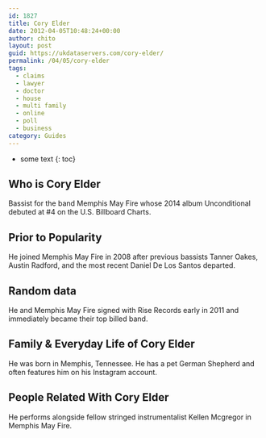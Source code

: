 ```yaml
---
id: 1827
title: Cory Elder
date: 2012-04-05T10:48:24+00:00
author: chito
layout: post
guid: https://ukdataservers.com/cory-elder/
permalink: /04/05/cory-elder
tags:
  - claims
  - lawyer
  - doctor
  - house
  - multi family
  - online
  - poll
  - business
category: Guides
---
```


* some text
{: toc}


## Who is  Cory Elder
                  
                  
                  
Bassist for the band Memphis May Fire whose 2014 album Unconditional debuted at #4 on the U.S. Billboard Charts.
                  
                
                
                
## Prior to Popularity 
                  
                  
                  
He joined Memphis May Fire in 2008 after previous bassists Tanner Oakes, Austin Radford, and the most recent Daniel De Los Santos departed.
                  
                
                
                
## Random data 
                  
                  
                  
He and Memphis May Fire signed with Rise Records early in 2011 and immediately became their top billed band.
                  
                
                
                
## Family & Everyday Life of Cory Elder
                  
                  
                  
He was born in Memphis, Tennessee. He has a pet German Shepherd and often features him on his Instagram account.
                  
                
                
                
## People Related With  Cory Elder
                  
                  
                  
He performs alongside fellow stringed instrumentalist Kellen Mcgregor in Memphis May Fire.
                  
                
              
            
          
          
          
    
    
  
